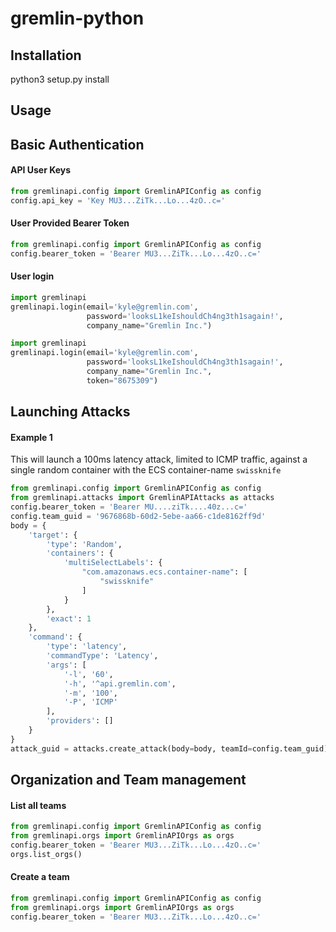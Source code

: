 # gremlin-python

## Installation

python3 setup.py install

## Usage

## Basic Authentication

#### API User Keys

```python
from gremlinapi.config import GremlinAPIConfig as config
config.api_key = 'Key MU3...ZiTk...Lo...4zO..c='
```

#### User Provided Bearer Token

```python
from gremlinapi.config import GremlinAPIConfig as config
config.bearer_token = 'Bearer MU3...ZiTk...Lo...4zO..c='
```

#### User login

```python
import gremlinapi
gremlinapi.login(email='kyle@gremlin.com',
                 password='looksL1keIshouldCh4ng3th1sagain!',
                 company_name="Gremlin Inc.")
```

```python
import gremlinapi
gremlinapi.login(email='kyle@gremlin.com',
                 password='looksL1keIshouldCh4ng3th1sagain!',
                 company_name="Gremlin Inc.",
                 token="8675309")

```

## Launching Attacks

#### Example 1

This will launch a 100ms latency attack, limited to ICMP traffic, against a single random container
with the ECS container-name `swissknife`

```python
from gremlinapi.config import GremlinAPIConfig as config
from gremlinapi.attacks import GremlinAPIAttacks as attacks
config.bearer_token = 'Bearer MU....ziTk....40z...c='
config.team_guid = '9676868b-60d2-5ebe-aa66-c1de8162ff9d'
body = {
    'target': {
        'type': 'Random',
        'containers': {
            'multiSelectLabels': {
                "com.amazonaws.ecs.container-name": [
                    "swissknife"
                ]
            }
        },
        'exact': 1
    },
    'command': {
        'type': 'latency',
        'commandType': 'Latency',
        'args': [
            '-l', '60',
            '-h', '^api.gremlin.com',
            '-m', '100',
            '-P', 'ICMP'
        ],
        'providers': []
    }
}
attack_guid = attacks.create_attack(body=body, teamId=config.team_guid)
```

## Organization and Team management

#### List all teams
```python
from gremlinapi.config import GremlinAPIConfig as config
from gremlinapi.orgs import GremlinAPIOrgs as orgs
config.bearer_token = 'Bearer MU3...ZiTk...Lo...4zO..c='
orgs.list_orgs()
```

#### Create a team
```python
from gremlinapi.config import GremlinAPIConfig as config
from gremlinapi.orgs import GremlinAPIOrgs as orgs
config.bearer_token = 'Bearer MU3...ZiTk...Lo...4zO..c='

```